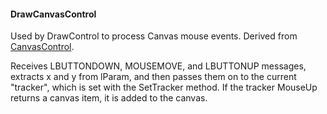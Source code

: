 #### DrawCanvasControl

Used by DrawControl to process Canvas mouse events. Derived from [CanvasControl](<../CanvasControl.md>).

Receives LBUTTONDOWN, MOUSEMOVE, and LBUTTONUP messages, extracts x and y from 
lParam, and then passes them on to the current "tracker", which is set with the
SetTracker method. If the tracker MouseUp returns a canvas item, it is added to the 
canvas.